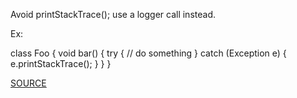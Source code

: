 Avoid printStackTrace(); use a logger call instead.

Ex:

class Foo {
  void bar() {
    try {
     // do something
    } catch (Exception e) {
     e.printStackTrace();
     }
   }
}

[SOURCE](https://pmd.github.io/pmd-5.3.3/pmd-java/rules/java/logging-java.html#AvoidPrintStackTrace)
